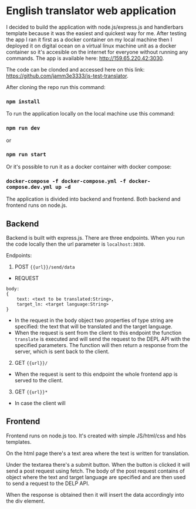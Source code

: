 # English translator web application
I decided to build the application with node.js/express.js and handlerbars template because it was the easiest and quickest way for me.
After testing the app I ran it first as a docker container on my local machine then I deployed it on digital ocean on a virtual linux machine unit as a docker container so it's accesible on the internet for everyone without running any commands. 
The app is available here: http://159.65.220.42:3030.

The code can be clonded and accessed here on this link: https://github.com/jamm3e3333/js-test-translator. 

After cloning the repo run this command:

### `npm install`

To run the application locally on the local machine use this command:

### `npm run dev`
or
### `npm run start`

Or it's possible to run it as a docker container with docker compose:
### `docker-compose -f docker-compose.yml -f docker-compose.dev.yml up -d`

The application is divided into backend and frontend. Both backend and frontend runs on node.js.
## Backend

Backend is built with express.js.
There are three endpoints.
When you run the code locally then the url parameter is `localhost:3030`.

Endpoints:

1. POST `{{url}}/send/data`
- REQUEST
```
body:
{
    text: <text to be translated:String>,
    target_ln: <target language:String>
}
```
- In the request in the body object two properties of type string are specified: the text that will be translated and the target language.
- When the request is sent from the client to this endpoint the function `translate` is executed and will send the request to the DEPL API with the specified parameters. The function will then return a response from the server, which is sent back to the client. 

2. GET `{{url}}/`
- When the request is sent to this endpoint the whole frontend app is served to the client.

3. GET `{{url}}*`
- In case the client will

## Frontend
Frontend runs on node.js too. It's created with simple JS/html/css and hbs templates.

On the html page there's a text area where the text is written for translation. 

Under the textarea there's a submit button. When the button is clicked it will send a post request using fetch. The body of the post request contains of object where the text and target language are specified and are then used to send a request to the DELP API. 

When the response is obtained then it will insert the data accordingly into the div element. 